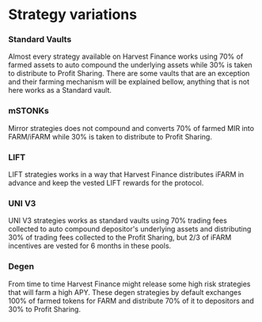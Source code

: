 # Strategy variations

### Standard Vaults

Almost every strategy available on Harvest Finance works using 70% of farmed assets to auto compound the underlying assets while 30% is taken to distribute to Profit Sharing. There are some vaults that are an exception and their farming mechanism will be explained bellow, anything that is not here works as a Standard vault. 

### mSTONKs

Mirror strategies does not compound and converts 70% of farmed MIR into FARM/iFARM  while 30% is taken to distribute to Profit Sharing.

### LIFT

LIFT strategies works in a way that Harvest Finance distributes iFARM in advance and keep the vested LIFT rewards for the protocol.

### UNI V3

UNI V3 strategies works as standard vaults using 70% trading fees collected to auto compound depositor's underlying assets and distributing 30% of trading fees collected to the Profit Sharing, but 2/3 of iFARM incentives are vested for 6 months in these pools. 

### Degen

From time to time Harvest Finance might release some high risk strategies that will farm a high APY. These degen strategies by default exchanges 100% of farmed tokens for FARM and distribute 70% of it to depositors and 30% to Profit Sharing. 





